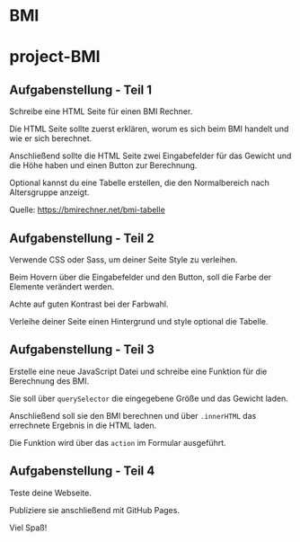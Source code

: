 # BMI
# project-BMI

## Aufgabenstellung - Teil 1
Schreibe eine HTML Seite für einen BMI Rechner.

Die HTML Seite sollte zuerst erklären, worum es sich beim BMI handelt und wie er sich berechnet.

Anschließend sollte die HTML Seite zwei Eingabefelder für das Gewicht und die Höhe haben und einen Button zur Berechnung.

Optional kannst du eine Tabelle erstellen, die den Normalbereich nach Altersgruppe anzeigt.

Quelle: https://bmirechner.net/bmi-tabelle

## Aufgabenstellung - Teil 2
Verwende CSS oder Sass, um deiner Seite Style zu verleihen.

Beim Hovern über die Eingabefelder und den Button, soll die Farbe der Elemente verändert werden.

Achte auf guten Kontrast bei der Farbwahl.

Verleihe deiner Seite einen Hintergrund und style optional die Tabelle.

## Aufgabenstellung - Teil 3
Erstelle eine neue JavaScript Datei und schreibe eine Funktion für die Berechnung des BMI.

Sie soll über `querySelector` die eingegebene Größe und das Gewicht laden.

Anschließend soll sie den BMI berechnen und über `.innerHTML` das errechnete Ergebnis in die HTML laden.

Die Funktion wird über das `action` im Formular ausgeführt.

## Aufgabenstellung - Teil 4
Teste deine Webseite.

Publiziere sie anschließend mit GitHub Pages.

Viel Spaß!

